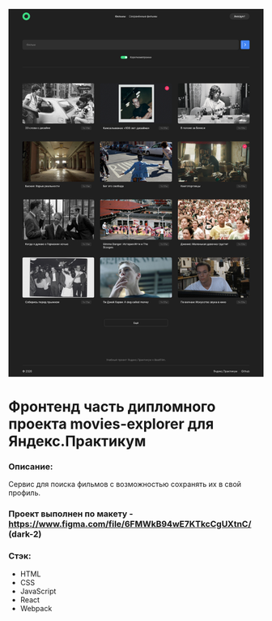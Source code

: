![Превью](https://github.com/s1ckgit/movies-explorer-frontend/blob/main/RESULT_MAIN.png)

# Фронтенд часть дипломного проекта movies-explorer для Яндекс.Практикум

### Описание:

Сервис для поиска фильмов с возможностью сохранять их в свой профиль.

### Проект выполнен по макету - https://www.figma.com/file/6FMWkB94wE7KTkcCgUXtnC/ (dark-2)

### Стэк:
* HTML
* CSS
* JavaScript
* React
* Webpack


